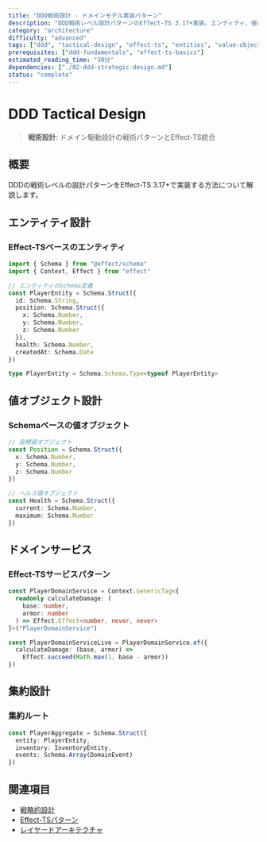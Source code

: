 ```yaml
---
title: "DDD戦術設計 - ドメインモデル実装パターン"
description: "DDD戦術レベル設計パターンのEffect-TS 3.17+実装。エンティティ、値オブジェクト、ドメインサービス。"
category: "architecture"
difficulty: "advanced"
tags: ["ddd", "tactical-design", "effect-ts", "entities", "value-objects", "domain-services"]
prerequisites: ["ddd-fundamentals", "effect-ts-basics"]
estimated_reading_time: "30分"
dependencies: ["./02-ddd-strategic-design.md"]
status: "complete"
---
```


# DDD Tactical Design

> **戦術設計**: ドメイン駆動設計の戦術パターンとEffect-TS統合

## 概要

DDDの戦術レベルの設計パターンをEffect-TS 3.17+で実装する方法について解説します。

## エンティティ設計

### Effect-TSベースのエンティティ

```typescript
import { Schema } from "@effect/schema"
import { Context, Effect } from "effect"

// エンティティのSchema定義
const PlayerEntity = Schema.Struct({
  id: Schema.String,
  position: Schema.Struct({
    x: Schema.Number,
    y: Schema.Number,
    z: Schema.Number
  }),
  health: Schema.Number,
  createdAt: Schema.Date
})

type PlayerEntity = Schema.Schema.Type<typeof PlayerEntity>
```

## 値オブジェクト設計

### Schemaベースの値オブジェクト

```typescript
// 座標値オブジェクト
const Position = Schema.Struct({
  x: Schema.Number,
  y: Schema.Number,
  z: Schema.Number
})

// ヘルス値オブジェクト
const Health = Schema.Struct({
  current: Schema.Number,
  maximum: Schema.Number
})
```

## ドメインサービス

### Effect-TSサービスパターン

```typescript
const PlayerDomainService = Context.GenericTag<{
  readonly calculateDamage: (
    base: number,
    armor: number
  ) => Effect.Effect<number, never, never>
}>("PlayerDomainService")

const PlayerDomainServiceLive = PlayerDomainService.of({
  calculateDamage: (base, armor) =>
    Effect.succeed(Math.max(1, base - armor))
})
```

## 集約設計

### 集約ルート

```typescript
const PlayerAggregate = Schema.Struct({
  entity: PlayerEntity,
  inventory: InventoryEntity,
  events: Schema.Array(DomainEvent)
})
```

## 関連項目

- [戦略的設計](./02-ddd-strategic-design.md)
- [Effect-TSパターン](./06-effect-ts-patterns.md)
- [レイヤードアーキテクチャ](./04-layered-architecture.md)